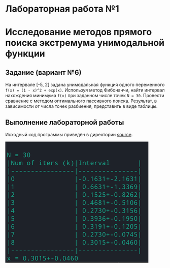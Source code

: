 # Лабораторная работа №1
# Исследование методов прямого поиска экстремума унимодальной функции

## Задание (вариант №6)

На интервале [-5, 2] задана унимодальная функция одного переменного
`f(x) = (1 - x)^2 + exp(x)`. Используя метод Фибоначчи, найти интервал
нахождения минимума `f(x)` при заданном числе точек `N = 30`.
Провести сравнение с методом оптимального пассивного поиска. Результат,
в зависимости от числа точек разбиения, представить в виде таблицы.

## Выполнение лабораторной работы

Исходный код программы приведён в директории [source](source/).


![lab-01-fibonacci-example](screenshots/fibonacci.png)
